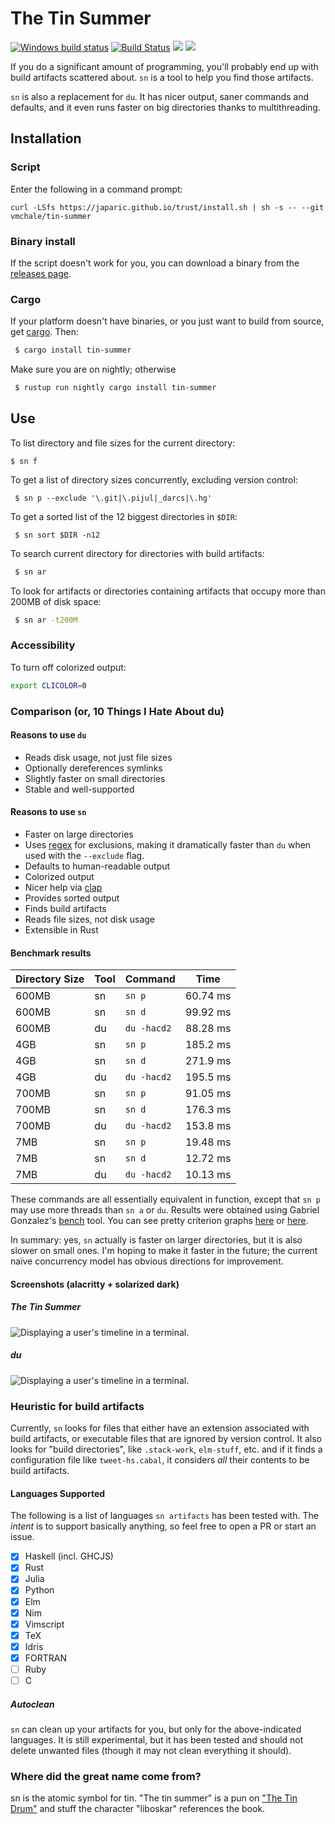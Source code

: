 # The Tin Summer

[![Windows build status](https://ci.appveyor.com/api/projects/status/github/vmchale/tin-summer?svg=true)](https://ci.appveyor.com/project/vmchale/tin-summer)
[![Build Status](https://travis-ci.org/vmchale/tin-summer.svg?branch=master)](https://travis-ci.org/vmchale/tin-summer)
[![](https://img.shields.io/crates/d/tin-summer.svg)](https://crates.io/crates/tin-summer)
[![](https://tokei.rs/b1/github/vmchale/tin-summer?category=code)](https://github.com/Aaronepower/tokei)

If you do a significant amount of programming, you'll probably end up with
build artifacts scattered about. `sn` is a tool to help you find those
artifacts.

`sn` is also a replacement for `du`. It has nicer
output, saner commands and defaults, and it even runs faster on big directories
thanks to multithreading.

## Installation

### Script

Enter the following in a command prompt:

```
curl -LSfs https://japaric.github.io/trust/install.sh | sh -s -- --git vmchale/tin-summer
```

### Binary install

If the script doesn't work for you, you can download a binary from the [releases
page](https://github.com/vmchale/tin-summer/releases).

### Cargo

If your platform doesn't have binaries, or you just want to build from source, get [cargo](https://rustup.rs/). Then:

```bash
 $ cargo install tin-summer
```

Make sure you are on nightly; otherwise

```bash
 $ rustup run nightly cargo install tin-summer
```

## Use

To list directory and file sizes for the current directory:

```
$ sn f
```

To get a list of directory sizes concurrently, excluding version control:

```
 $ sn p --exclude '\.git|\.pijul|_darcs|\.hg'
```

To get a sorted list of the 12 biggest directories in `$DIR`:

```
 $ sn sort $DIR -n12
```

To search current directory for directories with build artifacts:

```bash
 $ sn ar
```

To look for artifacts or directories containing artifacts that occupy more than 200MB of disk space:

```bash
 $ sn ar -t200M
```

### Accessibility

To turn off colorized output:

```bash
export CLICOLOR=0
```

### Comparison (or, 10 Things I Hate About du)

#### Reasons to use `du`

  * Reads disk usage, not just file sizes
  * Optionally dereferences symlinks
  * Slightly faster on small directories
  * Stable and well-supported

#### Reasons to use `sn`

  * Faster on large directories
  * Uses [regex](https://github.com/rust-lang/regex) for exclusions, making it
    dramatically faster than `du` when used with the `--exclude` flag.
  * Defaults to human-readable output
  * Colorized output
  * Nicer help via [clap](https://github.com/kbknapp/clap-rs)
  * Provides sorted output
  * Finds build artifacts
  * Reads file sizes, not disk usage
  * Extensible in Rust

#### Benchmark results

| Directory Size | Tool | Command | Time |
| -------------- | ---- | ------- | ---- |
| 600MB | sn | `sn p` | 60.74 ms |
| 600MB | sn | `sn d` | 99.92 ms |
| 600MB | du | `du -hacd2` | 88.28 ms |
| 4GB | sn | `sn p`| 185.2 ms |
| 4GB | sn | `sn d` | 271.9 ms |
| 4GB | du | `du -hacd2` | 195.5 ms |
| 700MB | sn | `sn p` | 91.05 ms |
| 700MB | sn | `sn d` | 176.3 ms |
| 700MB | du | `du -hacd2` | 153.8 ms |
| 7MB | sn | `sn p` | 19.48 ms |
| 7MB | sn | `sn d` | 12.72 ms |
| 7MB | du | `du -hacd2` | 10.13 ms |

These commands are all essentially equivalent in function, except that `sn p`
may use more threads than `sn a` or `du`. Results were obtained using Gabriel Gonzalez's [bench](https://github.com/Gabriel439/bench)
tool. You can see pretty criterion graphs
[here](http://vmchale.com/bench/tin-summer.html) or
[here](http://vmchale.com/bench/tin-summer-parallel.html).

In summary: yes, `sn` actually is faster on larger directories, but it is also
slower on small ones. I'm hoping to make it faster in the future; the current
naïve concurrency model has obvious directions for improvement.

#### Screenshots (alacritty + solarized dark)

##### The Tin Summer

![Displaying a user's timeline in a terminal.](https://raw.githubusercontent.com/vmchale/tin-summer/master/screenshots/oskar1.png)

##### du

![Displaying a user's timeline in a terminal.](https://raw.githubusercontent.com/vmchale/tin-summer/master/screenshots/du-screenshot.png)

### Heuristic for build artifacts

Currently, `sn` looks for files that either have an extension associated with
build artifacts, or executable files that are ignored by version control. It also looks for "build
directories", like `.stack-work`, `elm-stuff`, etc. and if it finds a
configuration file like `tweet-hs.cabal`, it considers *all* their
contents to be build artifacts.

#### Languages Supported

The following is a list of languages `sn artifacts` has been tested with.
The *intent* is to support basically anything, so feel free to open a PR or start an issue.

  - [x] Haskell (incl. GHCJS)
  - [x] Rust
  - [x] Julia
  - [x] Python
  - [x] Elm
  - [x] Nim
  - [x] Vimscript
  - [x] TeX
  - [x] Idris
  - [x] FORTRAN
  - [ ] Ruby
  - [ ] C

##### Autoclean

`sn` can clean up your artifacts for you, but only for the above-indicated
languages. It is still experimental, but it has been tested and should not
delete unwanted files (though it may not clean everything it should).

### Where did the great name come from?

sn is the atomic symbol for tin. "The tin summer" is a pun on ["The Tin Drum"](https://en.wikipedia.org/wiki/The_Tin_Drum) and stuff the character "liboskar" references the book.
